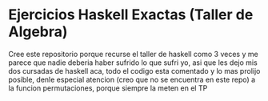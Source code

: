 # Ejercicios Haskell Exactas (Taller de Algebra)

Cree este repositorio porque recurse el taller de haskell como 3 veces y me parece que nadie deberia haber sufrido lo que sufri yo, asi que les dejo mis dos cursadas de haskell aca, todo el codigo esta comentado y lo mas prolijo posible, denle especial atencion (creo que no se encuentra en este repo) a la funcion permutaciones, porque siempre la meten en el TP

